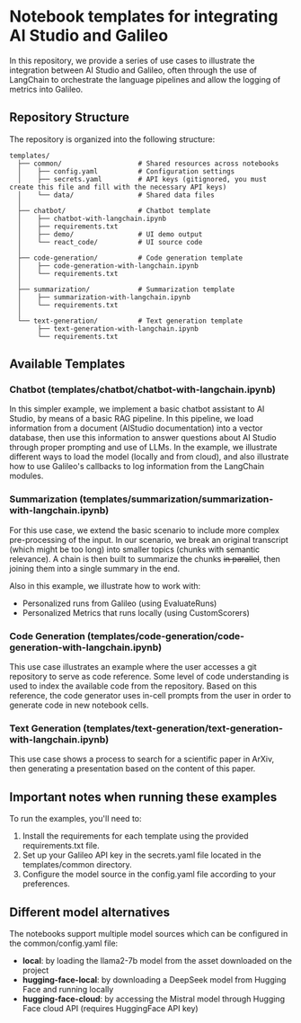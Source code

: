 # Notebook templates for integrating AI Studio and Galileo

In this repository, we provide a series of use cases to illustrate the integration between AI Studio and Galileo, often through the use of LangChain to orchestrate the language pipelines and allow the logging of metrics into Galileo.

## Repository Structure

The repository is organized into the following structure:

```
templates/
  ├── common/                   # Shared resources across notebooks
  │    ├── config.yaml          # Configuration settings
  │    ├── secrets.yaml         # API keys (gitignored, you must create this file and fill with the necessary API keys)
  │    └── data/                # Shared data files
  │
  ├── chatbot/                  # Chatbot template
  │    ├── chatbot-with-langchain.ipynb
  │    ├── requirements.txt
  │    ├── demo/                # UI demo output
  │    └── react_code/          # UI source code
  │
  ├── code-generation/          # Code generation template
  │    ├── code-generation-with-langchain.ipynb
  │    └── requirements.txt
  │
  ├── summarization/            # Summarization template
  │    ├── summarization-with-langchain.ipynb
  │    └── requirements.txt
  │
  └── text-generation/          # Text generation template
       ├── text-generation-with-langchain.ipynb
       └── requirements.txt
```

## Available Templates

### Chatbot (templates/chatbot/chatbot-with-langchain.ipynb)

In this simpler example, we implement a basic chatbot assistant to AI Studio, by means of a basic RAG pipeline. In this pipeline, we load information from a document (AIStudio documentation) into a vector database, then use this information to answer questions about AI Studio through proper prompting and use of LLMs. In the example, we illustrate different ways to load the model (locally and from cloud), and also illustrate how to use Galileo's callbacks to log information from the LangChain modules.

### Summarization (templates/summarization/summarization-with-langchain.ipynb)

For this use case, we extend the basic scenario to include more complex pre-processing of the input. In our scenario, we break an original transcript (which might be too long) into smaller topics (chunks with semantic relevance). A chain is then built to summarize the chunks ~~in parallel~~, then joining them into a single summary in the end.

Also in this example, we illustrate how to work with:
* Personalized runs from Galileo (using EvaluateRuns)
* Personalized Metrics that runs locally (using CustomScorers)

### Code Generation (templates/code-generation/code-generation-with-langchain.ipynb)

This use case illustrates an example where the user accesses a git repository to serve as code reference. Some level of code understanding is used to index the available code from the repository. Based on this reference, the code generator uses in-cell prompts from the user in order to generate code in new notebook cells.

### Text Generation (templates/text-generation/text-generation-with-langchain.ipynb)

This use case shows a process to search for a scientific paper in ArXiv, then generating a presentation based on the content of this paper.

## Important notes when running these examples

To run the examples, you'll need to:

1. Install the requirements for each template using the provided requirements.txt file.
2. Set up your Galileo API key in the secrets.yaml file located in the templates/common directory.
3. Configure the model source in the config.yaml file according to your preferences.

## Different model alternatives

The notebooks support multiple model sources which can be configured in the common/config.yaml file:

- **local**: by loading the llama2-7b model from the asset downloaded on the project
- **hugging-face-local**: by downloading a DeepSeek model from Hugging Face and running locally
- **hugging-face-cloud**: by accessing the Mistral model through Hugging Face cloud API (requires HuggingFace API key)
